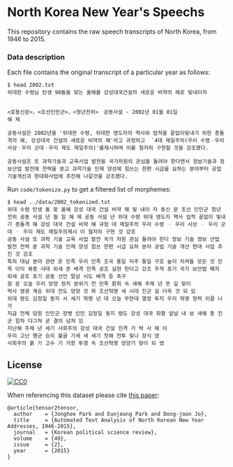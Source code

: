 # North Korea New Year's Speechs

This repository contains the raw speech transcripts of North Korea, from 1946 to 2015.

### Data description

Each file contains the original transcript of a particular year as follows:

```
$ head 2002.txt
위대한 수령님 탄생 90돐을 맞는 올해를 강성대국건설의 새로운 비약의 해로 빛내이자


<로동신문>，<조선인민군>，<청년전위>　공동사설 - 2002년 01월 01일
해 제

공동사설은 2002년을 '위대한 수령, 위대한 영도자의 역사와 업적을 끝없이빛내기 위한 총돌격의 해, 강성대국 건설의 새로운 비약의 해'라고 규정하고  `4대 제일주의(우리 수령ㆍ우리 사상ㆍ우리 군대ㆍ우리 제도 제일주의)'를제시하며 이를 철저히 구현할 것을 강조했다.

공동사설은 또 과학기술과 교육사업 발전을 국가차원의 관심을 돌려야 한다면서 정보기술과 정보산업 발전에 전력을 쏟고 과학기술 인재 양성에 힘쓰는 한편 시급을 요하는 분야부터 공업 기술개선과 현대화사업에 추진해 나갈것을 강조했다.
```

Run `code/tokenize.py` to get a filtered list of morphemes:

```
$ head ../data/2002_tokenized.txt
위대 수령 탄생 돐 맞 올해 강성 대국 건설 비약 해 빛 내이 자 동신 문 조선 인민군 청년 전위 공동 사설 년 월 일 해 제 공동 사설 년 위대 수령 위대 영도자 역사 업적 끝없이 빛내 기 총돌격 해 강성 대국 건설 비약 해 규정 대 제일주의 우리 수령 ㆍ 우리 사상 ㆍ 우리 군대 ㆍ 우리 제도 제일주의제시 이 철저히 구현 것 강조
공동 사설 또 과학 기술 교육 사업 발전 국가 차원 관심 돌려야 한다 정보 기술 정보 산업 발전 전력 쏟 과학 기술 인재 양성 힘쓰 한편 시급 요하 분야 공업 기술 개선 현대 사업 추진 것 강조
특히 대남 분야 관련 온 민족 우리 민족 조국 통일 자주 통일 구호 높이 치켜들 모든 것 민족 이익 복종 사대 외세 존 배격 민족 공조 실현 한다고 강조 주적 포기 국가 보안법 폐지 외세 공조 포기 공동 선언 말살 시도 배격 등 촉구
원 문 오늘 우리 앙양 정치 분위기 전 민족 환희 속 새해 주체 년 뜻 깊 맞이
력사 영광 계승 위대 전도 양양 것 하 조선혁명 새 시대 진군 길 더욱 것 되 있
위대 령도 김정일 동지 서 세기 혁명 년 대 오늘 무한대 열정 투지 우리 혁명 정력 이끌 나가
지금 전체 당원 인민군 장병 인민 김정일 동지 령도 강성 대국 휘황 앞날 내 보 새해 총 진군 힘차 다그쳐 굳 결의 넘쳐 있
지난해 주체 년 세기 사회주의 강성 대국 건설 진격 가 력 사 해 이
우리 고난 행군 승리 불굴 기세 새 세기 첫해 전투 빛나 장식 였
사회주의 붉 기 고수 기 거창 투쟁 속 조선혁명 앙양기 맞이 되 였
```

## License

<p xmlns:dct="http://purl.org/dc/terms/">
  <a rel="license"
     href="http://creativecommons.org/publicdomain/zero/1.0/">
    <img src="http://i.creativecommons.org/p/zero/1.0/88x31.png" style="border-style: none;" alt="CC0" />
  </a>
</p>

When referencing this dataset please cite [this paper](http://www.dbpia.co.kr/Journal/ArticleDetail/NODE06388044):

```
@article{tensor2tensor,
  author    = {Jonghee Park and Eunjeong Park and Dong-joon Jo},
  title     = {Automated Text Analysis of North Korean New Year Addresses, 1946-2015},
  journal   = {Korean political science review},
  volume    = {49},
  issue     = {2},
  year      = {2015}
}
```

